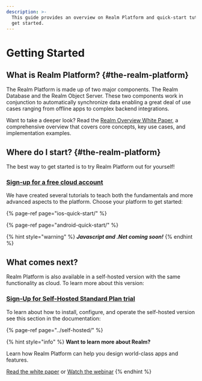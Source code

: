 ```yaml
---
description: >-
  This guide provides an overview on Realm Platform and quick-start tutorials to
  get started.
---
```


# Getting Started

## What is Realm Platform? {#the-realm-platform}

The Realm Platform is made up of two major components. The Realm Database and the Realm Object Server. These two components work in conjunction to automatically synchronize data enabling a great deal of use cases ranging from offline apps to complex backend integrations.

Want to take a deeper look? Read the [Realm Overview White Paper](https://www2.realm.io/whitepaper/realm-overview-registration), a comprehensive overview that covers core concepts, key use cases, and implementation examples.

## Where do I start? {#the-realm-platform}

The best way to get started is to try Realm Platform out for yourself! 

### [Sign-up for a free cloud account](https://cloud.realm.io/)

We have created several tutorials to teach both the fundamentals and more advanced aspects to the platform. Choose your platform to get started:

{% page-ref page="ios-quick-start/" %}

{% page-ref page="android-quick-start/" %}

{% hint style="warning" %}
_**Javascript and .Net coming soon!**_
{% endhint %}

## What comes next?

Realm Platform is also available in a self-hosted version with the same functionality as cloud. To learn more about this version:

### [Sign-Up for Self-Hosted Standard Plan trial](https://realm.io/trial/self-hosted-standard-plan)

To learn about how to install, configure, and operate the self-hosted version see this section in the documentation:

{% page-ref page="../self-hosted/" %}

{% hint style="info" %}
**Want to learn more about Realm?**

Learn how Realm Platform can help you design world-class apps and features.

[Read the white paper](https://www2.realm.io/whitepaper/realm-overview-registration?_ga=2.266659790.1140662478.1513013122-2031688623.1501706764) or [Watch the webinar](https://www2.realm.io/webinar/realm-platform-2-overview-registration?_ga=2.97855199.1140662478.1513013122-2031688623.1501706764)
{% endhint %}



